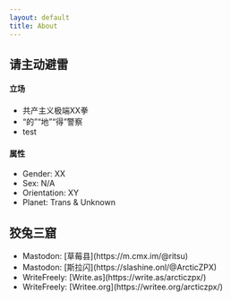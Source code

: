 ```yaml
---
layout: default
title: About
---
```


<h2>请主动避雷</h2>

  <h4>立场</h4>
  <ul>
    <li>共产主义极端XX拳</li>
    <li>“的”“地”“得”警察</li>
    <li>test</li>
  </ul>

  <h4>属性</h4>
  <ul>
    <li>Gender: XX</li>
    <li>Sex: N/A</li>
    <li>Orientation: XY</li>
    <li>Planet: Trans & Unknown</li>
  </ul>

<h2>狡兔三窟</h2>
<ul>
  <li>Mastodon: [草莓县](https://m.cmx.im/@ritsu)</li>
  <li>Mastodon: [斯拉闪](https://slashine.onl/@ArcticZPX)</li>
  <li>WriteFreely: [Write.as](https://write.as/arcticzpx/)</li>
  <li>WriteFreely: [Writee.org](https://writee.org/arcticzpx/)</li>
</ul>

